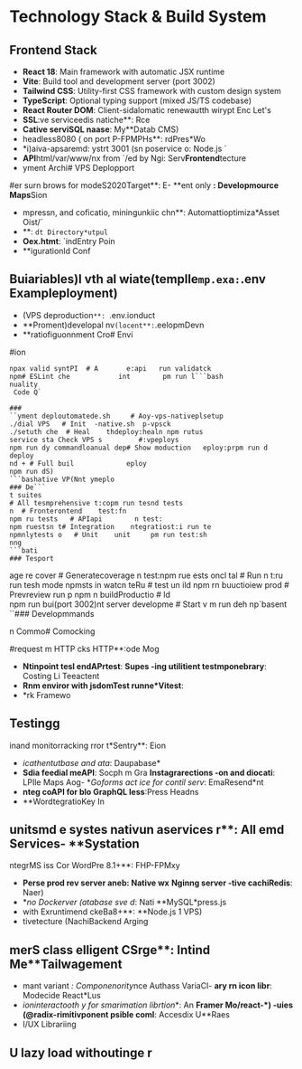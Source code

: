 # Technology Stack & Build System

## Frontend Stack
- **React 18**: Main framework with automatic JSX runtime
- **Vite**: Build tool and development server (port 3002)
- **Tailwind CSS**: Utility-first CSS framework with custom design system
- **TypeScript**: Optional typing support (mixed JS/TS codebase)
- **React Router DOM**: Client-sidalomatic renewautth wirypt  Enc Let's
- **SSL**:ve serviceedis natiche**: Rce
- **Cative serviSQL naase**: My**Datab CMS)
- headless8080 ( on port P-FPMPHs**: rdPres*Wo
- *i)aiva-apsaremd: ystrt 3001 (sn poservice o: Node.js `
- **API**html/var/www/nx from `/ed by Ngi: Serv**Frontend**tecture
- yment Archi# VPS Deplopport

#er surn brows for modeS2020Target**: E- **ent only
**: Developmource Maps**Sion
- mpressn, and coficatio, miningunkiic chn**: Automattioptimiza*Asset Oist/`
- **: `dt Directory*utpul`
- **Oex.htmt**: `indEntry Poin
- **igurationld Conf

## Buiariables)l vth al wiate(templle` mp.exa: `.env **Example**ployment)
- (VPS deproduction`**: `.env.ionduct
- **Proment)developal nv` (locent**: `.eelopmDevn
- **ratiofiguonnment Cro# Envi

#ion
```validaton oducti   # Pre-pr   n:check uction prodm ruation
npax valid syntPI  # A       e:api   run validatck
npm# ESLint che            int        pm run l```bash
nuality
 Code Q`

###
``yment deploutomatede.sh     # Aoy-vps-nativeplsetup
./dial VPS   # Init  -native.sh  p-vpsck
./setuth che  # Heal    thdeploy:healn npm rutus
service sta Check VPS s         #:vpeploys
npm run dy commandloanual dep# Show moduction   eploy:prpm run d deploy
nd + # Full buil             eploy
npm run dS)
```bashative VP(Nnt ymeplo
### De```
t suites
# All tesmprehensive t:copm run tesnd tests
n  # Fronterontend    test:fn 
npm ru tests   # APIapi        n test:
npm ruestsn t# Integration    ntegratiost:i run te
npmnlytests o   # Unit    unit     pm run test:sh
nng
```bati
### Tesport
```
age re cover  # Generatecoverage n test:npm rue
ests oncl tal     # Run n   t:ru run tesh mode
npmsts in watcn teRu    # test        un ild
npm rn buuctioiew prod   # Prevreview      run p
npm n buildProductio        # ld   
npm run bui(port 3002)nt server  developme  # Start          v  m run deh
np`basent
``### Developmmands

n Commo# Comocking

#request m HTTP cks HTTP**:ode Mog
- **Ntinpoint tesI endAPrtest**:  **Supes
-ing utilitient testmponebrary**: Costing Li Teeactent
- **Rnm enviror with jsdomTest runne*Vitest**: 
- *rk Framewo
## Testingg
inand monitorracking rror t*Sentry**: Eion
- *icathentutbase and ata*: Daupabase*
- **Sdia feedial meAPI**: Socph m Gra **Instagrarections
-on and diocati**: LPIle Maps Aog- **Goforms
act ice for contil serv*: EmaResend*nt
- **nteg coAPI for blo GraphQL less**:Press Headns
- **WordtegratioKey In

## unitsmd e systes nativun aservices r**: All emd Services- **Systation
ntegrMS iss Cor WordPre 8.1+**: FHP-FPMxy
- **Perse prod rev server aneb: Native wx** **Nginng server
-tive cachiRedis**: Naer)
- **no Dockerver (atabase sve d*: Nati **MySQL*press.js
- with Exruntimend ckeBa8+**: **Node.js 1 VPS)
- tivetecture (NachiBackend Arging

## merS class elligent CSrge**: Intind Me**Tailwagement
- mant variant *: Componenority*nce Authass VariaCl- **ary
rn icon libr**: Modecide React*Lus
- *ioninteractooth y for smarimation librtion**: An **Framer Mo/react-*)
-uies (@radix-rimitivponent psible comI**: Accesdix U**Raes
- I/UX Librariing

## U lazy load withoutinge r